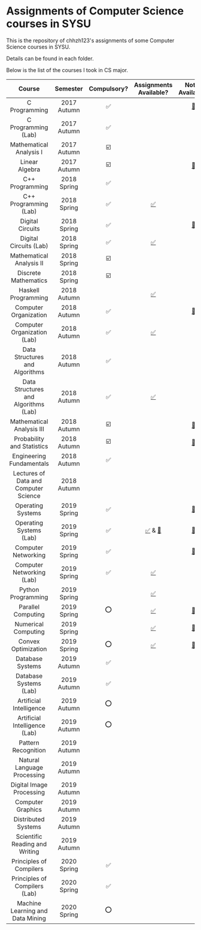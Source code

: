 # Assignments of Computer Science courses in SYSU

This is the repository of chhzh123's assignments of some Computer Science courses in SYSU.

Details can be found in each folder.

Below is the list of the courses I took in CS major.

| Course                              | Semester    | Compulsory?            | Assignments Available? | Notes Available? |
| :---:                               | :---:       | :---:                  | :---:                  | :---:            |
| C Programming                       | 2017 Autumn | :white_check_mark:     |                        | [:green_book:](https://github.com/chhzh123/CS-Notes/tree/master/C-Programming) |
| C Programming (Lab)                 | 2017 Autumn | :white_check_mark:     |                        | |
| Mathematical Analysis I             | 2017 Autumn | :ballot_box_with_check:|                        | |
| Linear Algebra                      | 2017 Autumn | :ballot_box_with_check:|                        | [:blue_book:](https://github.com/chhzh123/Notes-of-Math/tree/master/Linear_algebra) |
| C++ Programming                     | 2018 Spring | :white_check_mark:     |                        | |
| C++ Programming (Lab)               | 2018 Spring | :white_check_mark:     | [:white_check_mark:](https://github.com/chhzh123/Assignments/tree/master/ComputerProgramming)     | |
| Digital Circuits                    | 2018 Spring | :white_check_mark:     |                        | [:green_book:](https://github.com/chhzh123/CS-Notes/tree/master/Digital_Circuits) |
| Digital Circuits (Lab)              | 2018 Spring | :white_check_mark:     | [:white_check_mark:](https://github.com/chhzh123/Assignments/tree/master/DigitalCircuits)     | |
| Mathematical Analysis II            | 2018 Spring | :ballot_box_with_check:|                        | |
| Discrete Mathematics                | 2018 Spring | :ballot_box_with_check:|                        | |
| Haskell Programming                 | 2018 Autumn |                        | [:white_check_mark:](https://github.com/chhzh123/Assignments/tree/master/Haskell)     | |
| Computer Organization               | 2018 Autumn | :white_check_mark:     |                        | [:green_book:](https://github.com/chhzh123/CS-Notes/tree/master/ComputerOrganization) |
| Computer Organization (Lab)         | 2018 Autumn | :white_check_mark:     | [:white_check_mark:](https://github.com/chhzh123/Assignments/tree/master/ComputerOrganization)     | |
| Data Structures and Algorithms      | 2018 Autumn | :white_check_mark:     |                        | |
| Data Structures and Algorithms (Lab)| 2018 Autumn | :white_check_mark:     | [:white_check_mark:](https://github.com/chhzh123/Assignments/tree/master/DataStructure)     | |
| Mathematical Analysis III           | 2018 Autumn | :ballot_box_with_check:|                        | [:blue_book:](https://github.com/chhzh123/Notes-of-Math/tree/master/Mathematical_analysis) |
| Probability and Statistics          | 2018 Autumn | :ballot_box_with_check:|                        | [:blue_book:](https://github.com/chhzh123/Notes-of-Math/tree/master/Probability_and_statistics) |
| Engineering Fundamentals            | 2018 Autumn | :white_check_mark:     |                        | |
| Lectures of Data and Computer Science|2018 Autumn |                        |                        | |
| Operating Systems                   | 2019 Spring | :white_check_mark:     |                        | [:green_book:](https://github.com/chhzh123/CS-Notes/tree/master/OperatingSystems) |
| Operating Systems (Lab)             | 2019 Spring | :white_check_mark:     | [:white_check_mark:](https://github.com/chhzh123/Assignments/tree/master/OperatingSystems) & [:file_folder:](https://github.com/chhzh123/AdvancedOS)    | [:page_facing_up:](https://chhzh123.github.io/summary/os-dev/) |
| Computer Networking                 | 2019 Spring | :white_check_mark:     |                        | [:green_book:](https://github.com/chhzh123/CS-Notes/tree/master/ComputerNetworking) |
| Computer Networking (Lab)           | 2019 Spring | :white_check_mark:     | [:white_check_mark:](https://github.com/chhzh123/Assignments/tree/master/ComputerNetworking)     | |
| Python Programming                  | 2019 Spring |                        | [:white_check_mark:](https://github.com/chhzh123/Assignments/tree/master/AdvancedComputerProgramming)     | |
| Parallel Computing                  | 2019 Spring | :o:                    | [:white_check_mark:](https://github.com/chhzh123/Assignments/tree/master/ParallelComputing)     | [:page_facing_up:](https://chhzh123.github.io/summary/parallel-computing/) |
| Numerical Computing                 | 2019 Spring |                        | [:white_check_mark:](https://github.com/chhzh123/Assignments/tree/master/NumericalComputing)     | [:blue_book:](https://github.com/chhzh123/Notes-of-Math/tree/master/Numerical_Computing) |
| Convex Optimization                 | 2019 Spring | :o:                    | [:white_check_mark:](https://github.com/chhzh123/Assignments/tree/master/ConvexOptimization)     | [:blue_book:](https://github.com/chhzh123/Notes-of-Math/tree/master/Convex_Optimization) |
| Database Systems                    | 2019 Autumn | :white_check_mark:     |                        | |
| Database Systems (Lab)              | 2019 Autumn | :white_check_mark:     |                        | |
| Artificial Intelligence             | 2019 Autumn | :o:                    |                        | |
| Artificial Intelligence (Lab)       | 2019 Autumn | :o:                    |                        | |
| Pattern Recognition                 | 2019 Autumn |                        |                        | |
| Natural Language Processing         | 2019 Autumn |                        |                        | |
| Digital Image Processing            | 2019 Autumn |                        |                        | |
| Computer Graphics                   | 2019 Autumn |                        |                        | |
| Distributed Systems                 | 2019 Autumn |                        |                        | |
| Scientific Reading and Writing      | 2019 Autumn |                        |                        | |
| Principles of Compilers             | 2020 Spring | :white_check_mark:     |                        | |
| Principles of Compilers (Lab)       | 2020 Spring | :white_check_mark:     |                        | |
| Machine Learning and Data Mining    | 2020 Spring | :o:                    |                        | |